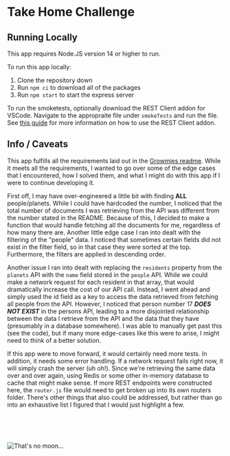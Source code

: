 # Take Home Challenge

## Running Locally

This app requires Node.JS version 14 or higher to run.

To run this app locally:

1. Clone the repository down
2. Run `npm ci` to download all of the packages
3. Run `npm start` to start the express server

To run the smoketests, optionally download the REST Client addon for VSCode. Navigate to the appropraite file under `smokeTests` and run the file. See [this guide](https://marketplace.visualstudio.com/items?itemName=humao.rest-client) for more information on how to use the REST Client addon.

## Info / Caveats

This app fulfills all the requirements laid out in the [Growmies readme](https://github.com/Growmies/node-exercise). While it meets all the requirements, I wanted to go over some of the edge cases that I encountered, how I solved them, and what I might do with this app if I were to continue developing it.

First off, I may have over-engineered a little bit with finding **ALL** people/planets. While I could have hardcoded the number, I noticed that the total number of documents I was retrieving from the API was different from the number stated in the README. Because of this, I decided to make a function that would handle fetching all the documents for me, regardless of how many there are. Another little edge case I ran into dealt with the filtering of the "people" data. I noticed that sometimes certain fields did not exist in the filter field, so in that case they were sorted at the top. Furthermore, the filters are applied in descending order.

Another issue I ran into dealt with replacing the `residents` property from the `planets` API with the `name` field stored in the `people` API. While we could make a network request for each resident in that array, that would dramatically increase the cost of our API call. Instead, I went ahead and simply used the id field as a key to access the data retrieved from fetching all people from the API. However, I noticed that person number 17 **_DOES NOT EXIST_** in the persons API, leading to a more disjointed relationship between the data I retrieve from the API and the data that they have (presumably in a database somewhere). I was able to manually get past this (see the code), but if many more edge-cases like this were to arise, I might need to think of a better solution.

If this app were to move forward, it would certainly need more tests. In addition, it needs some error handling. If a network request fails right now, it will simply crash the server (uh oh!). Since we're retrieving the same data over and over again, using Redis or some other in-memory database to cache that might make sense. If more REST endpoints were constructed here, the `router.js` file would need to get broken up into its own routers folder. There's other things that also could be addressed, but rather than go into an exhaustive list I figured that I would just highlight a few.

<br>
<br>
<br>

![That's no moon...](https://static.wikia.nocookie.net/starwars/images/9/9d/DSI_hdapproach.png/revision/latest?cb=20130221005853)
